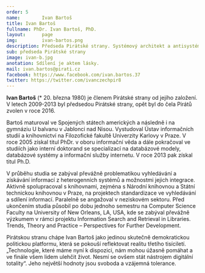 ```yaml
---
order: 5
name:        Ivan Bartoš
title: Ivan Bartoš
fullname: PhDr. Ivan Bartoš, PhD.
layout:      page
img:         ivan-bartos.png
description: Předseda Pirátské strany. Systémový architekt a antisystémový aktivista
sub: předseda Pirátské strany
image: ivan-b.jpg
anotation: Sdílení je aktem lásky.
mail: ivan.bartos@pirati.cz
facebook: https://www.facebook.com/ivan.bartos.37
twitter: https://twitter.com/ivanczechpir8
---
```


**Ivan Bartoš** (* 20. března 1980) je členem Pirátské strany od jejího založení. V letech 2009-2013 byl předsedou Pirátské strany, opět byl do čela Pirátů zvolen v roce 2016.

Bartoš maturoval ve Spojených státech amerických a následně i na gymnáziu U balvanu v Jablonci nad Nisou. Vystudoval Ústav informačních studií a knihovnictví na Filozofické fakultě Univerzity Karlovy v Praze. V roce 2005 získal titul PhDr. v oboru informační věda a dále pokračoval ve studiích jako interní doktorand se specializací na databázové modely, databázové systémy a informační služby internetu. V roce 2013 pak získal titul Ph.D.

V průběhu studia se zabýval převážně problematikou vyhledávání a získávání informací z heterogenních systémů a možnostmi jejich integrace. Aktivně spolupracoval s knihovnami, zejména s Národní knihovnou a Státní technickou knihovnou v Praze, na projektech standardizace ve vyhledávání a sdílení informací. Paralelně se angažoval v neziskovém sektoru. Před ukončením studia působil po dobu jednoho semestru na Computer Science Faculty na University of New Orleans, LA, USA, kde se zabýval převážně výzkumem v rámci projektu Information Search and Retrieval in Libraries. Trends, Theory and Practice – Perspectives for Further Development.

Pirátskou stranu chápe Ivan Bartoš jako jedinou skutečně demokratickou politickou platformu, která se pokouší reflektovat realitu třetího tisíciletí. „Technologie, které máme nyní k dispozici, nám mohou úžasně pomáhat a ve finále všem lidem ulehčit život. Nesmí se ovšem stát nástrojem digitální totality“. Jeho největší hodnoty jsou svoboda a vzájemná tolerance.
